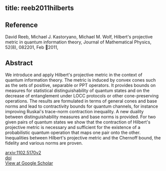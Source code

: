 title: reeb2011hilberts
---


## Reference

David Reeb, Michael J. Kastoryano, Michael M. Wolf, Hilbert's projective metric in quantum information theory, Journal of Mathematical Physics, 52(8), 082201, Feb 2011,

## Abstract 
  We introduce and apply Hilbert's projective metric in the context of quantum
information theory. The metric is induced by convex cones such as the sets of
positive, separable or PPT operators. It provides bounds on measures for
statistical distinguishability of quantum states and on the decrease of
entanglement under LOCC protocols or other cone-preserving operations. The
results are formulated in terms of general cones and base norms and lead to
contractivity bounds for quantum channels, for instance improving Ruskai's
trace-norm contraction inequality. A new duality between distinguishability
measures and base norms is provided. For two given pairs of quantum states we
show that the contraction of Hilbert's projective metric is necessary and
sufficient for the existence of a probabilistic quantum operation that maps one
pair onto the other. Inequalities between Hilbert's projective metric and the
Chernoff bound, the fidelity and various norms are proven.

    

[arxiv:1102.5170v2](https://arxiv.org/abs/1102.5170v2)      
[doi]()     
[View at Google Scholar]()